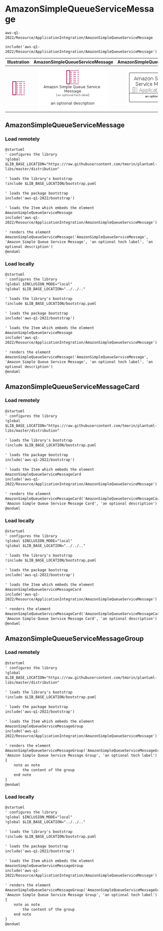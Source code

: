 # AmazonSimpleQueueServiceMessage


```text
aws-q1-2022/Resource/ApplicationIntegration/AmazonSimpleQueueServiceMessage
```

```text
include('aws-q1-2022/Resource/ApplicationIntegration/AmazonSimpleQueueServiceMessage')
```



| Illustration | AmazonSimpleQueueServiceMessage | AmazonSimpleQueueServiceMessageCard | AmazonSimpleQueueServiceMessageGroup |
| :---: | :---: | :---: | :---: |
| ![illustration for Illustration](../../../aws-q1-2022/Resource/ApplicationIntegration/AmazonSimpleQueueServiceMessage.png) | ![illustration for AmazonSimpleQueueServiceMessage](../../../aws-q1-2022/Resource/ApplicationIntegration/AmazonSimpleQueueServiceMessage.Local.png) | ![illustration for AmazonSimpleQueueServiceMessageCard](../../../aws-q1-2022/Resource/ApplicationIntegration/AmazonSimpleQueueServiceMessageCard.Local.png) | ![illustration for AmazonSimpleQueueServiceMessageGroup](../../../aws-q1-2022/Resource/ApplicationIntegration/AmazonSimpleQueueServiceMessageGroup.Local.png) |




## AmazonSimpleQueueServiceMessage

### Load remotely
```plantuml
@startuml
' configures the library
!global $LIB_BASE_LOCATION="https://raw.githubusercontent.com/tmorin/plantuml-libs/master/distribution"

' loads the library's bootstrap
!include $LIB_BASE_LOCATION/bootstrap.puml

' loads the package bootstrap
include('aws-q1-2022/bootstrap')

' loads the Item which embeds the element AmazonSimpleQueueServiceMessage
include('aws-q1-2022/Resource/ApplicationIntegration/AmazonSimpleQueueServiceMessage')

' renders the element
AmazonSimpleQueueServiceMessage('AmazonSimpleQueueServiceMessage', 'Amazon Simple Queue Service Message', 'an optional tech label', 'an optional description')
@enduml
```

### Load locally
```plantuml
@startuml
' configures the library
!global $INCLUSION_MODE="local"
!global $LIB_BASE_LOCATION="../../.."

' loads the library's bootstrap
!include $LIB_BASE_LOCATION/bootstrap.puml

' loads the package bootstrap
include('aws-q1-2022/bootstrap')

' loads the Item which embeds the element AmazonSimpleQueueServiceMessage
include('aws-q1-2022/Resource/ApplicationIntegration/AmazonSimpleQueueServiceMessage')

' renders the element
AmazonSimpleQueueServiceMessage('AmazonSimpleQueueServiceMessage', 'Amazon Simple Queue Service Message', 'an optional tech label', 'an optional description')
@enduml
```

## AmazonSimpleQueueServiceMessageCard

### Load remotely
```plantuml
@startuml
' configures the library
!global $LIB_BASE_LOCATION="https://raw.githubusercontent.com/tmorin/plantuml-libs/master/distribution"

' loads the library's bootstrap
!include $LIB_BASE_LOCATION/bootstrap.puml

' loads the package bootstrap
include('aws-q1-2022/bootstrap')

' loads the Item which embeds the element AmazonSimpleQueueServiceMessageCard
include('aws-q1-2022/Resource/ApplicationIntegration/AmazonSimpleQueueServiceMessage')

' renders the element
AmazonSimpleQueueServiceMessageCard('AmazonSimpleQueueServiceMessageCard', 'Amazon Simple Queue Service Message Card', 'an optional description')
@enduml
```

### Load locally
```plantuml
@startuml
' configures the library
!global $INCLUSION_MODE="local"
!global $LIB_BASE_LOCATION="../../.."

' loads the library's bootstrap
!include $LIB_BASE_LOCATION/bootstrap.puml

' loads the package bootstrap
include('aws-q1-2022/bootstrap')

' loads the Item which embeds the element AmazonSimpleQueueServiceMessageCard
include('aws-q1-2022/Resource/ApplicationIntegration/AmazonSimpleQueueServiceMessage')

' renders the element
AmazonSimpleQueueServiceMessageCard('AmazonSimpleQueueServiceMessageCard', 'Amazon Simple Queue Service Message Card', 'an optional description')
@enduml
```

## AmazonSimpleQueueServiceMessageGroup

### Load remotely
```plantuml
@startuml
' configures the library
!global $LIB_BASE_LOCATION="https://raw.githubusercontent.com/tmorin/plantuml-libs/master/distribution"

' loads the library's bootstrap
!include $LIB_BASE_LOCATION/bootstrap.puml

' loads the package bootstrap
include('aws-q1-2022/bootstrap')

' loads the Item which embeds the element AmazonSimpleQueueServiceMessageGroup
include('aws-q1-2022/Resource/ApplicationIntegration/AmazonSimpleQueueServiceMessage')

' renders the element
AmazonSimpleQueueServiceMessageGroup('AmazonSimpleQueueServiceMessageGroup', 'Amazon Simple Queue Service Message Group', 'an optional tech label') {
    note as note
        the content of the group
    end note
}
@enduml
```

### Load locally
```plantuml
@startuml
' configures the library
!global $INCLUSION_MODE="local"
!global $LIB_BASE_LOCATION="../../.."

' loads the library's bootstrap
!include $LIB_BASE_LOCATION/bootstrap.puml

' loads the package bootstrap
include('aws-q1-2022/bootstrap')

' loads the Item which embeds the element AmazonSimpleQueueServiceMessageGroup
include('aws-q1-2022/Resource/ApplicationIntegration/AmazonSimpleQueueServiceMessage')

' renders the element
AmazonSimpleQueueServiceMessageGroup('AmazonSimpleQueueServiceMessageGroup', 'Amazon Simple Queue Service Message Group', 'an optional tech label') {
    note as note
        the content of the group
    end note
}
@enduml
```

